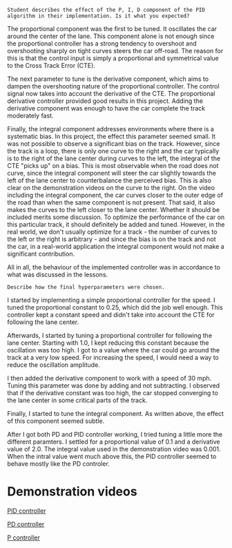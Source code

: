     Student describes the effect of the P, I, D component of the PID algorithm in their implementation. Is it what you expected?

The proportional component was the first to be tuned. It oscillates the car around the center of the lane. This component alone is not enough since the proportional controller has a strong tendency to overshoot and overshooting sharply on tight curves steers the car off-road. The reason for this is that the control input is simply a proportional and symmetrical value to the Cross Track Error (CTE).

The next parameter to tune is the derivative component, which aims to dampen the overshooting nature of the proportional controller. The control signal now takes into account the derivative of the CTE. The proportional derivative controller provided good results in this project. Adding the derivative component was enough to have the car complete the track moderately fast.

Finally, the integral component addresses environments where there is a systematic bias. In this project, the effect this parameter seemed small. It was not possible to observe a significant bias on the track. However, since the track is a loop, there is only one curve to the right and the car typically is to the right of the lane center during curves to the left, the integral of the CTE "picks up" on a bias. This is most observable when the road does not curve, since the integral component will steer the car slightly towards the left of the lane center to counterbalance the perceived bias. This is also clear on the demonstration videos on the curve to the right. On the video including the integral component, the car curves closer to the outer edge of the road than when the same component is not present. That said, it also makes the curves to the left closer to the lane center. Whether it should be included merits some discussion. To optimize the performance of the car on this particular track, it should definitely be added and tuned. However, in the real world, we don't usually optimize for a track - the number of curves to the left or the right is arbitrary - and since the bias is on the track and not the car, in a real-world application the integral component would not make a significant contribution.


All in all, the behaviour of the implemented controller was in accordance to what was discussed in the lessons.


    Describe how the final hyperparameters were chosen.

I started by implementing a simple proportional controller for the speed. I tuned the proportional constant to 0.25, which did the job well enough. This controller kept a constant speed and didn't take into account the CTE for following the lane center.

Afterwards, I started by tuning a proportional controller for following the lane center. Starting with 1.0, I kept reducing this constant because the oscillation was too high. I got to a value where the car could go around the track at a very low speed. For increasing the speed, I would need a way to reduce the oscillation amplitude.

I then added the derivative component to work with a speed of 30 mph. Tuning this parameter was done by adding and not subtracting. I observed that if the derivative constant was too high, the car stopped converging to the lane center in some critical parts of the track.

Finally, I started to tune the integral component. As written above, the effect of this component seemed subtle.

After I got both PD and PID controller working, I tried tuning a little more the different paramters. I settled for a proportional value of 0.1 and a derivative value of 2.0. The integral value used in the demonstration video was 0.001. When the intral value went much above this, the PID controller seemed to behave mostly like the PD controler.


# Demonstration videos
[PID controller](https://youtu.be/2XuMIXTihU4)

[PD controller](https://youtu.be/9cQY9F8tMck)

[P controller](https://youtu.be/pCEsSdKYLis)
